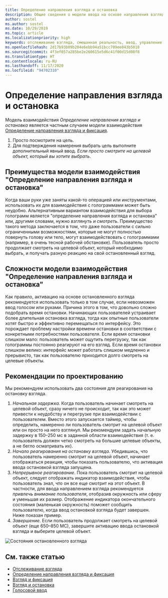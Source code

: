 ```yaml
---
title: Определение направления взгляда и остановка
description: Общие сведения о модели ввода на основе направления взгляда и остановки.
author: sostel
ms.author: sostel
ms.date: 10/29/2019
ms.topic: article
ms.localizationpriority: high
keywords: отслеживание взгляда, смешанная реальность, ввод, управление взглядом, отслеживание взглядом, HoloLens 2, выбор глазами, остановка взгляда, гарнитура смешанной реальности, гарнитура Windows Mixed Reality, гарнитура виртуальной реальности, HoloLens, MRTK, Mixed Reality Toolkit, проектирование
ms.openlocfilehash: 2d17b93b09b204e6ebb94a51bcc709ee043b5018
ms.sourcegitcommit: 4f3ef057a285be2e260615e5d6c41f00d15d08f8
ms.translationtype: HT
ms.contentlocale: ru-RU
ms.lasthandoff: 11/17/2020
ms.locfileid: "94702310"
---
```

# <a name="eye-gaze-and-dwell"></a>Определение направления взгляда и остановка

Модель взаимодействия _Определение направления взгляда и остановка_ является частным случаем модели взаимодействия [Определение направления взгляда и фиксация](gaze-and-commit.md).
1. Просто посмотрите на цель. 
2. Для подтверждения намерения выбрать цель выполните дополнительный явный ввод. _Если просто смотрите на целевой объект, который вы хотите выбрать_.

## <a name="advantages-of-the-eye-gaze-and-dwell-interaction-model"></a>Преимущества модели взаимодействия "Определение направления взгляда и остановка" 
Когда ваши руки уже заняты какой-то операцией или инструментами, использовать их для взаимодействия с голограммами может быть неудобно.
Альтернативным вариантом взаимодействия для выбора голограмм является "определение направления взгляда и остановка" или, другими словами, нужно _взглянуть и смотреть_. Преимущество такого метода заключается в том, что даже пользователи с сильно ограниченными возможностями, которые не могут полностью повернуть голову или тело, могут взаимодействовать с голограммами (например, в очень тесной рабочей обстановке).
Пользователь просто продолжает смотреть на целевой объект, который необходимо выбрать, и получать разную реакцию на свой остановленный взгляд.


## <a name="challenges-of-the-eye-gaze-and-dwell-interaction-model"></a>Сложности модели взаимодействия "Определение направления взгляда и остановка"
Как правило, активацию на основе остановленного взгляда рекомендуется использовать только в том случае, если невозможен ввод голосом или руками. Причина этого в том, что довольно сложно подобрать время остановки. Начинающих пользователей устраивает более длительная остановка взгляда, тогда как опытные пользователи хотят быстро и эффективно перемещаться по интерфейсу. Это порождает проблему настройки времени остановки в соответствии с конкретными потребностями пользователя.
Если время остановки слишком мало: пользователь может ощутить перегрузку, так как голограммы постоянно реагируют на его взгляд. Если время остановки слишком велико: интерфейс может работать слишком медленно и прерывисто, так как пользователю приходится долго смотреть на целевые объекты.

## <a name="design-recommendations"></a>Рекомендации по проектированию
Мы рекомендуем использовать два состояния для реагирования на остановку взгляда.
1. *Начальная задержка*. Когда пользователь начинает смотреть на целевой объект, сразу ничего не происходит, так как это может привести к неудобству и перегрузке при взаимодействии с пользователем. Вместо этого запускается таймер, чтобы определить, намеренно ли пользователь смотрит на целевой объект или он просто на него взглянул.
Мы рекомендуем задать начальную задержку в 150–250 мс в заданной области взаимодействия (т. е. пользователь должен четко смотреть на большие целевые объекты, а не бегло осматривать их).  
2. *Начало реагирования на остановку взгляда*. Убедившись, что пользователь намеренно смотрит на целевой объект, начинает отображаться реакция, чтобы показать пользователю, что активация ввода остановкой взгляда запущена. 
3. *Непрерывное реагирование*. Пока пользователь смотрит на целевой объект, следует отображать индикатор взаимодействия, чтобы пользователь знал, что он все еще смотрит на этот объект. В частности, для ввода направлением взгляда рекомендуется _привлечь внимание пользователя_, отобразив окружность или сферу и уменьшая их размер. Отображение индикатора окончательного состояния (маленькая окружность) поможет сообщить пользователю, когда ввод остановкой взгляда будет завершен. Ниже показан пример. 
4. *Завершение.* Если пользователь продолжает смотреть на целевой объект (еще 650–850 МС), завершите активацию ввода остановкой взгляда и выберите целевой объект.

![Состояния остановленного взгляда](images/eyes_dwellstate_recommendation.png)<br>

## <a name="see-also"></a>См. также статью
* [Отслеживание взгляда](eye-tracking.md)
* [Определение направления взгляда и фиксация](gaze-and-commit-eyes.md)
* [Взгляд и фиксация](gaze-and-commit.md)
* [Взгляд и остановка](gaze-and-dwell.md)
* [Голосовой ввод](../out-of-scope/voice-design.md)
